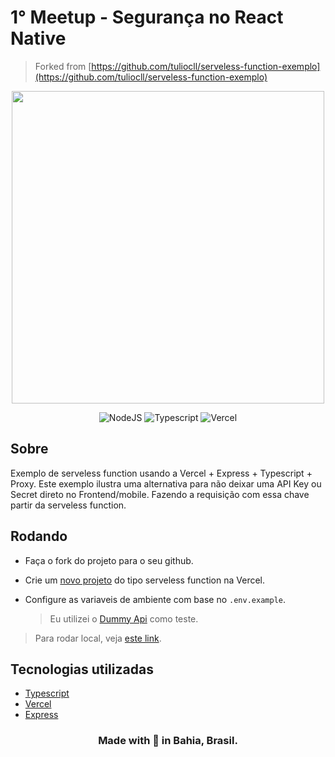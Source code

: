 # 1° Meetup - Segurança no React Native

> Forked from [https://github.com/tuliocll/serveless-function-exemplo](https://github.com/tuliocll/serveless-function-exemplo)

<div align="center">
    <img src="https://og-image.vercel.app/Serverless%20Functions.png?theme=light&md=1&fontSize=75px&images=https%3A%2F%2Fassets.vercel.com%2Fimage%2Fupload%2Ffront%2Fassets%2Fdesign%2Fzeit-black-triangle.svg" width="500">
</div>
<p align="center">
<img alt="NodeJS" src="https://img.shields.io/badge/node.js%20-%2343853D.svg?&style=for-the-badge&logo=node.js&logoColor=white"/>
<img alt="Typescript" src="https://img.shields.io/badge/TypeScript-007ACC?style=for-the-badge&logo=typescript&logoColor=white"/>
<img alt="Vercel" src="https://img.shields.io/badge/vercel%20-%23000000.svg?&style=for-the-badge&logo=vercel&logoColor=white"/>
</p>

## Sobre

Exemplo de serveless function usando a Vercel + Express + Typescript + Proxy.
Este exemplo ilustra uma alternativa para não deixar uma API Key ou Secret direto no Frontend/mobile. Fazendo a requisição com essa chave partir da serveless function.

## Rodando

- Faça o fork do projeto para o seu github.

- Crie um [novo projeto](https://vercel.com/new) do tipo serveless function na Vercel.

- Configure as variaveis de ambiente com base no `.env.example`.
  > Eu utilizei o [Dummy Api](https://dummyapi.io/account) como teste.

> Para rodar local, veja [este link](https://vercel.com/blog/vercel-dev).

## Tecnologias utilizadas

- [Typescript](https://www.typescriptlang.org/)
- [Vercel](https://vercel.com)
- [Express](https://expressjs.com/pt-br/)

<div align="center">

### Made with 💙 in Bahia, Brasil.

</div>
